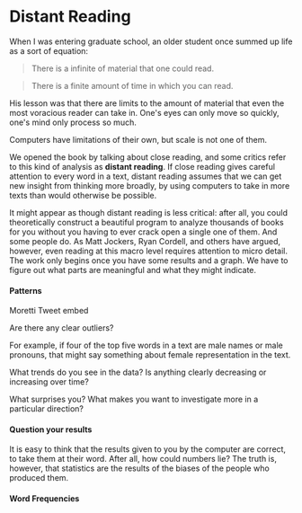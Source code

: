 # Distant Reading

When I was entering graduate school, an older student once summed up life as a sort of equation: 
> There is a infinite of material that one could read. 

> There is a finite amount of time in which you can read. 

His lesson was that there are limits to the amount of material that even the most voracious reader can take in. One's eyes can only move so quickly, one's mind only process so much.

Computers have limitations of their own, but scale is not one of them. 

We opened the book by talking about close reading, and some critics refer to this kind of analysis as **distant reading**. If close reading gives careful attention to every word in a text, distant reading assumes that we can get new insight from thinking more broadly, by using computers to take in more texts than would otherwise be possible.

It might appear as though distant reading is less critical: after all, you could theoretically construct a beautiful program to analyze thousands of books for you without you having to ever crack open a single one of them. And some people do. As Matt Jockers, Ryan Cordell, and others have argued, however, even reading at this macro level requires attention to micro detail. The work only begins once you have some results and a graph. We have to figure out what parts are meaningful and what they might indicate.

#### Patterns

Moretti Tweet embed

Are there any clear outliers? 

For example, if four of the top five words in a text are male names or male pronouns, that might say something about female representation in the text.

What trends do you see in the data? Is anything clearly decreasing or increasing over time?

What surprises you?
What makes you want to investigate more in a particular direction?

#### Question your results

It is easy to think that the results given to you by the computer are correct, to take them at their word. After all, how could numbers lie? The truth is, however, that statistics are the results of the biases of the people who produced them.

#### Word Frequencies
